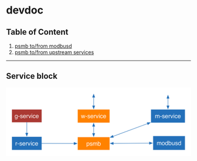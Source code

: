 # devdoc

## Table of Content

1. [psmb to/from modbusd](downstream.md)
2. [psmb to/from upstream services](upstream.md)

---

## Service block

![services](services.png)